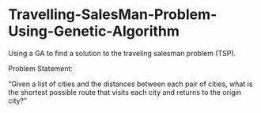# Travelling-SalesMan-Problem-Using-Genetic-Algorithm
Using a GA to find a solution to the traveling salesman problem (TSP).

Problem Statement:

“Given a list of cities and the distances between each pair of cities, what is the shortest possible route that visits each city and returns to the origin city?”



























